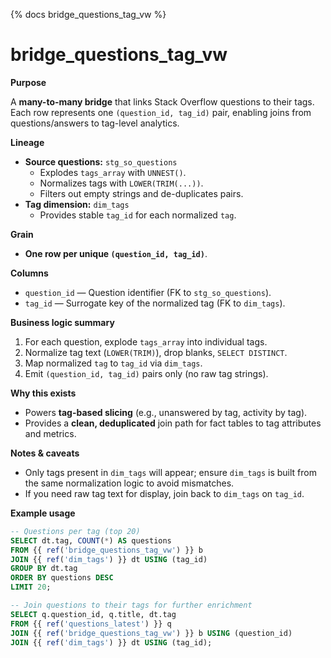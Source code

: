 {% docs bridge_questions_tag_vw %}

# bridge_questions_tag_vw

**Purpose**

A **many-to-many bridge** that links Stack Overflow questions to their tags.  
Each row represents one `(question_id, tag_id)` pair, enabling joins from questions/answers to tag-level analytics.

**Lineage**

- **Source questions:** `stg_so_questions`
  - Explodes `tags_array` with `UNNEST()`.
  - Normalizes tags with `LOWER(TRIM(...))`.
  - Filters out empty strings and de-duplicates pairs.
- **Tag dimension:** `dim_tags`
  - Provides stable `tag_id` for each normalized `tag`.

**Grain**

- **One row per unique `(question_id, tag_id)`**.

**Columns**

- `question_id` — Question identifier (FK to `stg_so_questions`).  
- `tag_id` — Surrogate key of the normalized tag (FK to `dim_tags`).

**Business logic summary**

1. For each question, explode `tags_array` into individual tags.  
2. Normalize tag text (`LOWER(TRIM)`), drop blanks, `SELECT DISTINCT`.  
3. Map normalized `tag` to `tag_id` via `dim_tags`.  
4. Emit `(question_id, tag_id)` pairs only (no raw tag strings).

**Why this exists**

- Powers **tag-based slicing** (e.g., unanswered by tag, activity by tag).  
- Provides a **clean, deduplicated** join path for fact tables to tag attributes and metrics.

**Notes & caveats**

- Only tags present in `dim_tags` will appear; ensure `dim_tags` is built from the same normalization logic to avoid mismatches.  
- If you need raw tag text for display, join back to `dim_tags` on `tag_id`.

**Example usage**

```sql
-- Questions per tag (top 20)
SELECT dt.tag, COUNT(*) AS questions
FROM {{ ref('bridge_questions_tag_vw') }} b
JOIN {{ ref('dim_tags') }} dt USING (tag_id)
GROUP BY dt.tag
ORDER BY questions DESC
LIMIT 20;

-- Join questions to their tags for further enrichment
SELECT q.question_id, q.title, dt.tag
FROM {{ ref('questions_latest') }} q
JOIN {{ ref('bridge_questions_tag_vw') }} b USING (question_id)
JOIN {{ ref('dim_tags') }} dt USING (tag_id);
